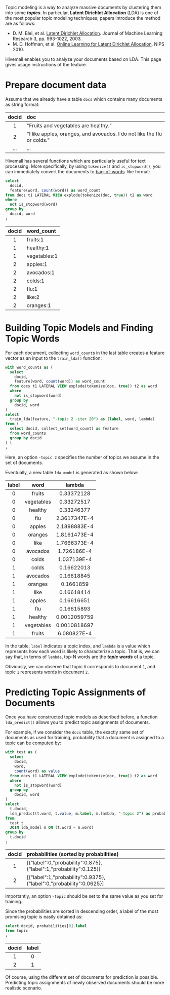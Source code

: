 <!--
  Licensed to the Apache Software Foundation (ASF) under one
  or more contributor license agreements.  See the NOTICE file
  distributed with this work for additional information
  regarding copyright ownership.  The ASF licenses this file
  to you under the Apache License, Version 2.0 (the
  "License"); you may not use this file except in compliance
  with the License.  You may obtain a copy of the License at

    http://www.apache.org/licenses/LICENSE-2.0

  Unless required by applicable law or agreed to in writing,
  software distributed under the License is distributed on an
  "AS IS" BASIS, WITHOUT WARRANTIES OR CONDITIONS OF ANY
  KIND, either express or implied.  See the License for the
  specific language governing permissions and limitations
  under the License.
-->

Topic modeling is a way to analyze massive documents by clustering them into some ***topics***. In particular, **Latent Dirichlet Allocation** (LDA) is one of the most popular topic modeling techniques; papers introduce the method are as follows:

- D. M. Blei, et al. [Latent Dirichlet Allocation](http://www.jmlr.org/papers/v3/blei03a.html). Journal of Machine Learning Research 3, pp. 993-1022, 2003.
- M. D. Hoffman, et al. [Online Learning for Latent Dirichlet Allocation](https://papers.nips.cc/paper/3902-online-learning-for-latent-dirichlet-allocation). NIPS 2010.

Hivemall enables you to analyze your documents based on LDA. This page gives usage instructions of the feature.

<!-- toc -->

# Prepare document data

Assume that we already have a table `docs` which contains many documents as string format:

| docid | doc  |
|:---:|:---|
| 1  | "Fruits and vegetables are healthy." |
|2 | "I like apples, oranges, and avocados. I do not like the flu or colds." |
| ... | ... |

Hivemall has several functions which are particularly useful for text processing. More specifically, by using `tokenize()` and `is_stopword()`, you can immediately convert the documents to [bag-of-words](https://en.wikipedia.org/wiki/Bag-of-words_model)-like format:

```sql
select
  docid,
  feature(word, count(word)) as word_count
from docs t1 LATERAL VIEW explode(tokenize(doc, true)) t2 as word
where
  not is_stopword(word)
group by
  docid, word
;
```

| docid | word_count |
|:---:|:---|
|1  |     fruits:1 |
|1  |     healthy:1|
|1  |     vegetables:1 |
|2  |     apples:1 |
|2  |     avocados:1 |
|2  |     colds:1 |
|2   |    flu:1 |
|2 |      like:2 |
|2|       oranges:1 |

# Building Topic Models and Finding Topic Words

For each document, collecting `word_count`s in the last table creates a feature vector as an input to the `train_lda()` function:

```sql
with word_counts as (
  select
    docid,
    feature(word, count(word)) as word_count
  from docs t1 LATERAL VIEW explode(tokenize(doc, true)) t2 as word
  where
    not is_stopword(word)
  group by
    docid, word
)
select
  train_lda(feature, "-topic 2 -iter 20") as (label, word, lambda)
from (
  select docid, collect_set(word_count) as feature
  from word_counts
  group by docid
) t
;
```

Here, an option `-topic 2` specifies the number of topics we assume in the set of documents.

Eventually, a new table `lda_model` is generated as shown below:

|label | word   | lambda |
|:---:|:---:|:---:|
|0     | fruits | 0.33372128|
|0     | vegetables  |    0.33272517|
|0     | healthy | 0.33246377|
|0     | flu   |  2.3617347E-4|
|0     | apples | 2.1898883E-4|
|0     | oranges | 1.8161473E-4|
|0     | like   | 1.7666373E-4|
|0     | avocados  |      1.726186E-4|
|0     | colds  | 1.037139E-4|
|1     | colds  | 0.16622013|
|1     | avocados |       0.16618845|
|1     | oranges | 0.1661859|
|1     | like  |  0.16618414|
|1     | apples |  0.16616651|
|1     | flu   |  0.16615893|
|1     | healthy | 0.0012059759|
|1     | vegetables  |    0.0010818697|
|1     | fruits  | 6.080827E-4|

In the table, `label` indicates a topic index, and `lambda` is a value which represents how each word is likely to characterize a topic. That is, we can say that, in terms of `lambda`, top-N words are the ***topic words*** of a topic.

Obviously, we can observe that topic `0` corresponds to document `1`, and topic `1` represents words in document `2`.

# Predicting Topic Assignments of Documents

Once you have constructed topic models as described before, a function `lda_predict()` allows you to predict topic assignments of documents.

For example, if we consider the `docs` table, the exactly same set of documents as used for training, probability that a document is assigned to a topic can be computed by:

```sql
with test as (
  select
    docid,
    word,
    count(word) as value
  from docs t1 LATERAL VIEW explode(tokenize(doc, true)) t2 as word
  where
    not is_stopword(word)
  group by
    docid, word
)
select
  t.docid,
  lda_predict(t.word, t.value, m.label, m.lambda, "-topic 2") as probabilities
from
  test t
  JOIN lda_model m ON (t.word = m.word)
group by
  t.docid
;
```

| docid | probabilities (sorted by probabilities) | 
|:---:|:---|
|1  | [{"label":0,"probability":0.875},{"label":1,"probability":0.125}]|
|2  | [{"label":1,"probability":0.9375},{"label":0,"probability":0.0625}]|

Importantly, an option `-topic` should be set to the same value as you set for training.

Since the probabilities are sorted in descending order, a label of the most promising topic is easily obtained as:

```sql
select docid, probabilities[0].label
from topic
;
```

| docid | label |
|:---:|:---:|
|  1 | 0 |
| 2 | 1 |

Of course, using the different set of documents for prediction is possible. Predicting topic assignments of newly observed documents should be more realistic scenario.